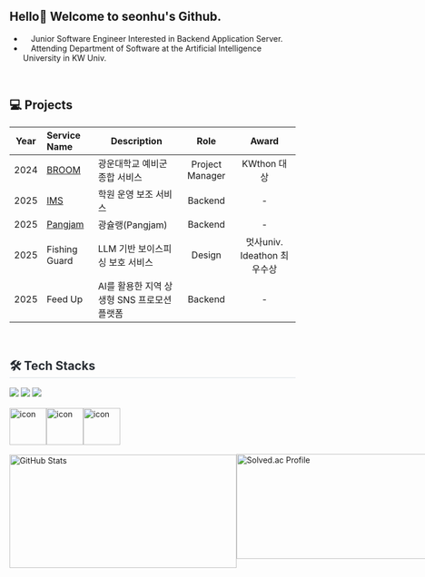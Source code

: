 <!--
![header](https://capsule-render.vercel.app/api?type=waving&color=gradient&height=300&section=header&text=SEOUNHU's%20GITHUB&fontSize=60&animation=twinkling&fontAlign=62)
-->


## Hello👋 Welcome to seonhu's Github.
-  Junior Software Engineer Interested in Backend Application Server.
-  Attending Department of Software at the Artificial Intelligence University in KW Univ.

<br/>

## 💻 Projects

| Year | Service Name | Description | Role | Award |
|:----:|:-------------|-------------|:----:|:-----:|
| 2024 | [BROOM](https://broom.life) | 광운대학교 예비군 종합 서비스 | Project Manager | KWthon 대상 |
| 2025 | [IMS](https://github.com/Application-Software-developer/Institute-Management) | 학원 운영 보조 서비스 | Backend | - |
| 2025 | [Pangjam](https://github.com/SXXNHU/Pangjam) | 광슐랭(Pangjam) | Backend | - |
| 2025 | Fishing Guard | LLM 기반 보이스피싱 보호 서비스 | Design | 멋사univ. Ideathon 최우수상 |
| 2025 | Feed Up | AI를 활용한 지역 상생형 SNS 프로모션 플랫폼 | Backend | - |

</br>

<div style="text-align: left;">
<h2 style="border-bottom: 1px solid #d8dee4; color: #282d33;"> 🛠️ Tech Stacks </h2> 
<div style="margin: ; text-align: left;" "text-align: left;"> 
<img src="https://img.shields.io/badge/C++-00599C?style=for-the-badge&logo=C%2B%2B&logoColor=white">
<img src="https://img.shields.io/badge/MySQL-4479A1?style=for-the-badge&logo=MySQL&logoColor=white">
<img src="https://img.shields.io/badge/Spring-6DB33F?style=for-the-badge&logo=Spring&logoColor=white">
</div>
<br>
<div style="display: flex; align-items: flex-start;">
  <img src="https://techstack-generator.vercel.app/java-icon.svg" alt="icon" width="65" height="65" />
  <img src="https://techstack-generator.vercel.app/webpack-icon.svg" alt="icon" width="65" height="65" />
  <img src="https://techstack-generator.vercel.app/github-icon.svg" alt="icon" width="65" height="65" />
</div>
  
<div style="display: flex; flex-direction: row; align-items: center;">
<a href="https://github.com/SXXNHU/github-readme-stats"> 
  <br>
  <img src="https://github-readme-stats.vercel.app/api?username=SXXNHU&theme=transparent" alt="GitHub Stats" style="width: 400px; height: 200px;">
</a>
  <a href="https://solved.ac/dofqls0127">
    <img src="http://mazassumnida.wtf/api/v2/generate_badge?boj=dofqls0127" alt="Solved.ac Profile"style= "width: 370px; height: 185px;">
  </a>
</div>




<!--
**SXXNHU/SXXNHU** is a ✨ _special_ ✨ repository because its `README.md` (this file) appears on your GitHub profile.

Here are some ideas to get you started:




- 🔭 I’m currently working on ...
- 🌱 I’m currently learning ...
- 👯 I’m looking to collaborate on ...
- 🤔 I’m looking for help with ...
- 💬 Ask me about ...
- 📫 How to reach me: ...
- 😄 Pronouns: ...
- ⚡ Fun fact: ...


-->



